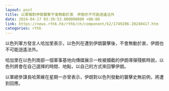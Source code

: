 ```yaml
---
layout: post
title: 以軍稱對伊朗襲擊不會無動於衷　伊朗亦不可能逍遙法外
date: 2024-04-17 03:39:53.000000000 +08:00
link: https://news.rthk.hk/rthk/ch/component/k2/1749206-20240417.htm
categories: rthk
---
```


以色列軍方發言人哈加里表示，以色列在遭到伊朗襲擊後，不會無動於衷，伊朗也不可能逍遙法外。

哈加里在以色列南部一個軍事基地向傳媒展示一枚被攔截的伊朗導彈殘骸時說，以色列將會在自己選擇的時間、地點，以自己的方式來回擊伊朗。

以軍總參謀長哈萊維在星期一亦曾表示，伊朗對以色列發動的襲擊史無前例，將遭到回應。
